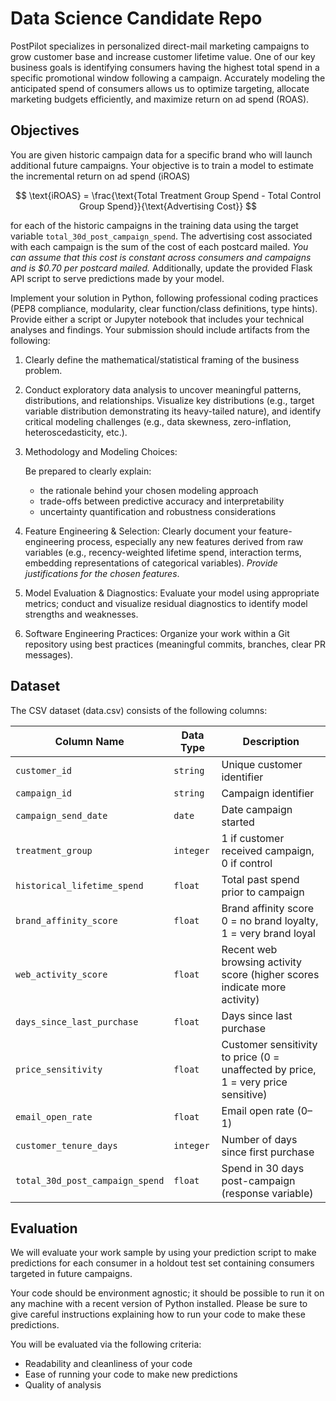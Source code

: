 # Data Science Candidate Repo
PostPilot specializes in personalized direct-mail marketing campaigns to grow customer base and increase customer lifetime value. One of our key business goals is identifying consumers having the highest total spend in a specific promotional window following a campaign. Accurately modeling the anticipated spend of consumers allows us to optimize targeting, allocate marketing budgets efficiently, and maximize return on ad spend (ROAS).


## Objectives
You are given historic campaign data for a specific brand who will launch additional future campaigns. Your objective is to train a model to estimate the incremental return on ad spend (iROAS) 

$$
\text{iROAS} = \frac{\text{Total Treatment Group Spend - Total Control Group Spend}}{\text{Advertising Cost}}
$$

for each of the historic campaigns in the training data using the target variable `total_30d_post_campaign_spend`. The advertising cost associated with each campaign is the sum of the cost of each postcard mailed. _You can assume that this cost is constant across consumers and campaigns and is $0.70 per postcard mailed._ Additionally, update the provided Flask API script to serve predictions made by your model.

Implement your solution in Python, following professional coding practices (PEP8 compliance, modularity, clear function/class definitions, type hints). Provide either a script or Jupyter notebook that includes your technical analyses and findings. Your submission should include artifacts from the following:

1. Clearly define the mathematical/statistical framing of the business problem.

2. Conduct exploratory data analysis to uncover meaningful patterns, distributions, and relationships. Visualize key distributions (e.g., target variable distribution demonstrating its heavy-tailed nature), and identify critical modeling challenges (e.g., data skewness, zero-inflation, heteroscedasticity, etc.).

3. Methodology and Modeling Choices:

    Be prepared to clearly explain:
    - the rationale behind your chosen modeling approach
    - trade-offs between predictive accuracy and interpretability
    - uncertainty quantification and robustness considerations

4. Feature Engineering & Selection:
Clearly document your feature-engineering process, especially any new features derived from raw variables (e.g., recency-weighted lifetime spend, interaction terms, embedding representations of categorical variables). _Provide justifications for the chosen features_.

5. Model Evaluation & Diagnostics:
Evaluate your model using appropriate metrics; conduct and visualize residual diagnostics to identify model strengths and weaknesses.

6. Software Engineering Practices:
Organize your work within a Git repository using best practices (meaningful commits, branches, clear PR messages).

## Dataset

The CSV dataset (data.csv) consists of the following columns:

| Column Name                                | Data Type | Description                                                                    |
| ------------------------------------------ | --------- | ------------------------------------------------------------------------------ |
| `customer_id`                              | `string`  | Unique customer identifier                                                     |
| `campaign_id`                              | `string`  | Campaign identifier |
| `campaign_send_date`                       | `date`    | Date campaign started                                                          |
| `treatment_group`                          | `integer` | 1 if customer received campaign, 0 if control                     |
| `historical_lifetime_spend`                | `float`   | Total past spend prior to campaign                                             |
| `brand_affinity_score`                     | `float`   | Brand affinity score 0 = no brand loyalty, 1 = very brand loyal                 |
| `web_activity_score`                       | `float`   | Recent web browsing activity score (higher scores indicate more activity)                                            |
| `days_since_last_purchase`                 | `float`   | Days since last purchase                                                       |
| `price_sensitivity`                        | `float`   | Customer sensitivity to price (0 = unaffected by price, 1 = very price sensitive)                                                 |
| `email_open_rate`                 | `float`   | Email open rate (0–1)
| `customer_tenure_days`          | `integer` | Number of days since first purchase                        |
| `total_30d_post_campaign_spend`  | `float`   | Spend in 30 days post-campaign (response variable)                             |


## Evaluation
We will evaluate your work sample by using your prediction script to make predictions for each consumer in a holdout test set containing consumers targeted in future campaigns.

Your code should be environment agnostic; it should be possible to run it on any machine with a recent version of Python installed. Please be sure to give careful instructions explaining how to run your code to make these predictions.  

You will be evaluated via the following criteria:
- Readability and cleanliness of your code
- Ease of running your code to make new predictions
- Quality of analysis
